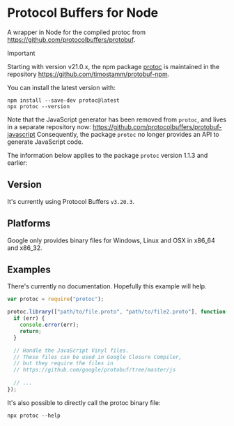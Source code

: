 # Protocol Buffers for Node
A wrapper in Node for the compiled protoc from https://github.com/protocolbuffers/protobuf.

> [!IMPORTANT]
>
> Starting with version v21.0.x, the npm package [protoc](https://www.npmjs.com/package/protoc)
> is maintained in the repository https://github.com/timostamm/protobuf-npm.
>
> You can install the latest version with:
>
> ```
> npm install --save-dev protoc@latest
> npx protoc --version
> ```
>
> Note that the JavaScript generator has been removed from `protoc`, and lives in a
> separate repository now: https://github.com/protocolbuffers/protobuf-javascript
> Consequently, the package `protoc` no longer provides an API to generate JavaScript
> code.

The information below applies to the package `protoc` version 1.1.3 and earlier:

## Version
It's currently using Protocol Buffers `v3.20.3`.

## Platforms
Google only provides binary files for Windows, Linux and OSX in x86_64 and x86_32.

## Examples
There's currently no documentation. Hopefully this example will help.

```JavaScript
var protoc = require("protoc");

protoc.library(["path/to/file.proto", "path/to/file2.proto"], function(err, files) {
  if (err) {
    console.error(err);
    return;
  }

  // Handle the JavaScript Vinyl files.
  // These files can be used in Google Closure Compiler,
  // but they require the files in
  // https://github.com/google/protobuf/tree/master/js
  
  // ...
});
```

It's also possible to directly call the protoc binary file:
```
npx protoc --help
```
